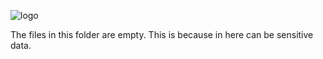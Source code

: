 ![logo](https://github.com/Annihilator708/DiscordBot-BotZilla/blob/master/icon.png)

The files in this folder are empty. This is because in here can be sensitive data.